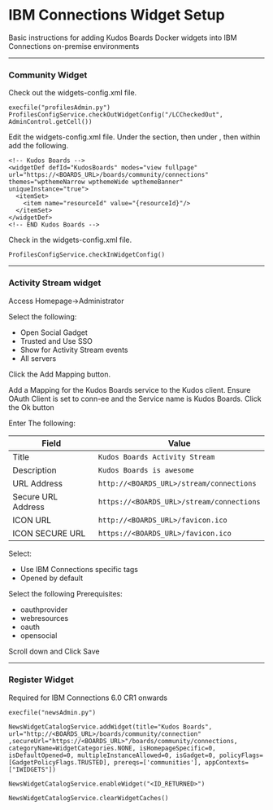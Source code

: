 # IBM Connections Widget Setup
Basic instructions for adding Kudos Boards Docker widgets into IBM Connections on-premise environments

---

### Community Widget

Check out the widgets-config.xml file.

    execfile("profilesAdmin.py")
    ProfilesConfigService.checkOutWidgetConfig("/LCCheckedOut", AdminControl.getCell())

Edit the widgets-config.xml file. Under the <resource type="community"> section, then under <widgets>, then within <definitions> add the following.

    <!-- Kudos Boards -->
    <widgetDef defId="KudosBoards" modes="view fullpage" url="https://<BOARDS_URL>/boards/community/connections" themes="wpthemeNarrow wpthemeWide wpthemeBanner" uniqueInstance="true">
      <itemSet>
        <item name="resourceId" value="{resourceId}"/>
      </itemSet>
    </widgetDef>
    <!-- END Kudos Boards -->

Check in the widgets-config.xml file.

    ProfilesConfigService.checkInWidgetConfig()

---

### Activity Stream widget

Access Homepage->Administrator

Select the following:

  - Open Social Gadget
  - Trusted and Use SSO
  - Show for Activity Stream events
  - All servers

  Click the Add Mapping button.

Add a Mapping for the Kudos Boards service to the Kudos client. Ensure OAuth Client is set to conn-ee and the Service name is Kudos Boards.
Click the Ok button

Enter The following:

  | Field | Value |
  | ----- | ----- |
  | Title| `Kudos Boards Activity Stream`|
  | Description| `Kudos Boards is awesome`|
  | URL Address| `http://<BOARDS_URL>/stream/connections`|
  | Secure URL Address| `https://<BOARDS_URL>/stream/connections`|
  | ICON URL| `http://<BOARDS_URL>/favicon.ico`|
  | ICON SECURE URL| `https://<BOARDS_URL>/favicon.ico`|

Select:

  - Use IBM Connections specific tags
  - Opened by default

Select the following Prerequisites:

  - oauthprovider
  - webresources
  - oauth
  - opensocial

  Scroll down and Click Save

---

### Register Widget

Required for IBM Connections 6.0 CR1 onwards

    execfile("newsAdmin.py")

    NewsWidgetCatalogService.addWidget(title="Kudos Boards", url="http://<BOARDS_URL>/boards/community/connection" ,secureUrl="https://<BOARDS_URL>"/boards/community/connections, categoryName=WidgetCategories.NONE, isHomepageSpecific=0, isDefaultOpened=0, multipleInstanceAllowed=0, isGadget=0, policyFlags=[GadgetPolicyFlags.TRUSTED], prereqs=['communities'], appContexts=["IWIDGETS"])

    NewsWidgetCatalogService.enableWidget("<ID_RETURNED>")

    NewsWidgetCatalogService.clearWidgetCaches()

